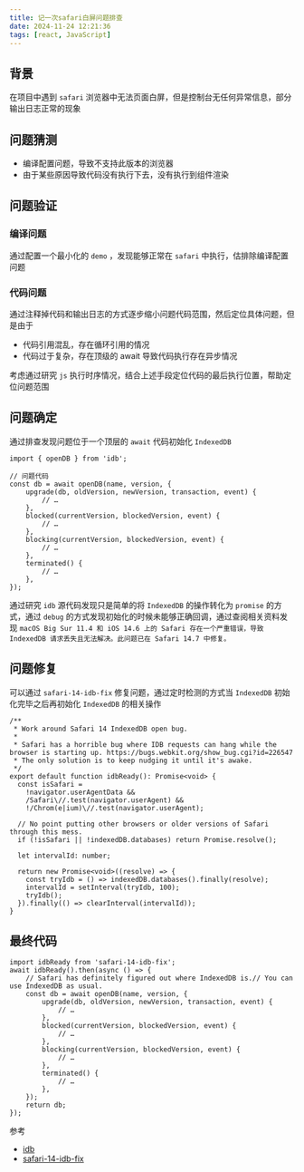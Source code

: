 ```yaml
---
title: 记一次safari白屏问题排查
date: 2024-11-24 12:21:36
tags: [react, JavaScript]
---
```


## 背景

在项目中遇到 `safari` 浏览器中无法页面白屏，但是控制台无任何异常信息，部分输出日志正常的现象

## 问题猜测

- 编译配置问题，导致不支持此版本的浏览器
- 由于某些原因导致代码没有执行下去，没有执行到组件渲染

## 问题验证

### 编译问题

通过配置一个最小化的 `demo` ，发现能够正常在 `safari` 中执行，估排除编译配置问题

### 代码问题

通过注释掉代码和输出日志的方式逐步缩小问题代码范围，然后定位具体问题，但是由于

- 代码引用混乱，存在循环引用的情况
- 代码过于复杂，存在顶级的 await 导致代码执行存在异步情况

考虑通过研究 `js` 执行时序情况，结合上述手段定位代码的最后执行位置，帮助定位问题范围

## 问题确定

通过排查发现问题位于一个顶层的 `await` 代码初始化 `IndexedDB`

```TS
import { openDB } from 'idb';

// 问题代码
const db = await openDB(name, version, {
    upgrade(db, oldVersion, newVersion, transaction, event) {
        // …
    },
    blocked(currentVersion, blockedVersion, event) {
        // …
    },
    blocking(currentVersion, blockedVersion, event) {
        // …
    },
    terminated() {
        // …
    },
});
```

通过研究 `idb` 源代码发现只是简单的将 `IndexedDB` 的操作转化为 `promise` 的方式，通过 `debug` 的方式发现初始化的时候未能够正确回调，通过查阅相关资料发现 `macOS Big Sur 11.4 和 iOS 14.6 上的 Safari 存在一个严重错误，导致 IndexedDB 请求丢失且无法解决。此问题已在 Safari 14.7 中修复。`

## 问题修复

可以通过 `safari-14-idb-fix` 修复问题，通过定时检测的方式当 `IndexedDB` 初始化完毕之后再初始化 `IndexedDB` 的相关操作

```TS
/**
 * Work around Safari 14 IndexedDB open bug.
 *
 * Safari has a horrible bug where IDB requests can hang while the browser is starting up. https://bugs.webkit.org/show_bug.cgi?id=226547
 * The only solution is to keep nudging it until it's awake.
 */
export default function idbReady(): Promise<void> {
  const isSafari =
    !navigator.userAgentData &&
    /Safari\//.test(navigator.userAgent) &&
    !/Chrom(e|ium)\//.test(navigator.userAgent);

  // No point putting other browsers or older versions of Safari through this mess.
  if (!isSafari || !indexedDB.databases) return Promise.resolve();

  let intervalId: number;

  return new Promise<void>((resolve) => {
    const tryIdb = () => indexedDB.databases().finally(resolve);
    intervalId = setInterval(tryIdb, 100);
    tryIdb();
  }).finally(() => clearInterval(intervalId));
}
```

## 最终代码

```TS
import idbReady from 'safari-14-idb-fix';
await idbReady().then(async () => {
    // Safari has definitely figured out where IndexedDB is.// You can use IndexedDB as usual.
    const db = await openDB(name, version, {
        upgrade(db, oldVersion, newVersion, transaction, event) {
            // …
        },
        blocked(currentVersion, blockedVersion, event) {
            // …
        },
        blocking(currentVersion, blockedVersion, event) {
            // …
        },
        terminated() {
            // …
        },
    });
    return db;
});
```

参考

- [idb](https://github.com/jakearchibald/idb#readme)
- [safari-14-idb-fix](https://github.com/jakearchibald/safari-14-idb-fix)
